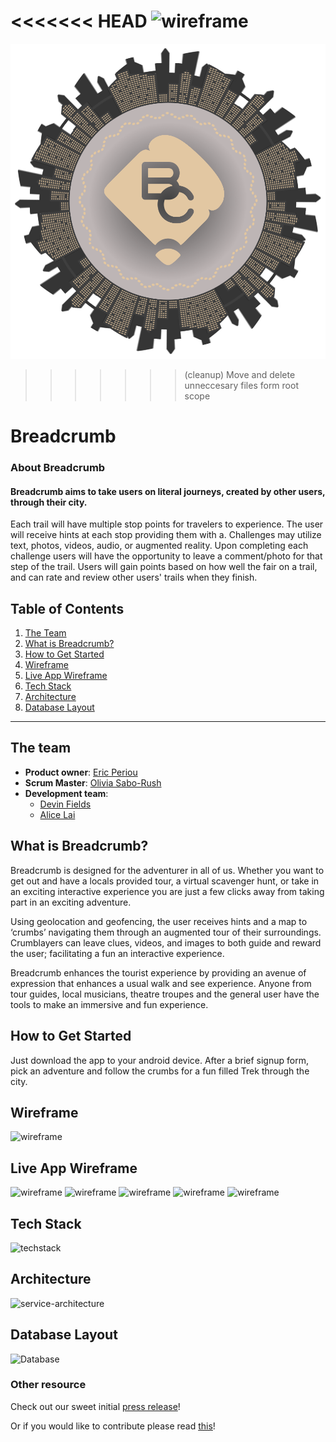 <<<<<<< HEAD
![wireframe](assets/logo.png)
=======
![wireframe](www/img/logo.png)
>>>>>>> (cleanup) Move and delete  unneccesary files form root scope
# Breadcrumb

### About Breadcrumb

#### Breadcrumb aims to take users on literal journeys, created by other users, through their city.

Each trail will have multiple stop points for travelers to experience. The user will receive hints at each stop providing them with a. Challenges may utilize text, photos, videos, audio, or augmented reality. Upon completing each challenge users will have the opportunity to leave a comment/photo for that step of the trail. Users will gain points based on how well the fair on a trail, and can rate and review other users' trails when they finish.

## Table of Contents

1. [The Team](#The-team)
2. [What is Breadcrumb? ](#What-is-Breadcrumb?)
3. [How to Get Started](#How-to-Get-Started)
4. [Wireframe](#Wireframe)
5. [Live App Wireframe](#Live-App-Wireframe)
6. [Tech Stack](#Tech-Stack)
7. [Architecture](#Architecture)
8. [Database Layout](#Database-Layout)

----
## The team ##

- **Product owner**: [Eric Periou](https://github.com/eperiou/)
- **Scrum Master**: [Olivia Sabo-Rush](https://github.com/livrush/)
- **Development team**:
  - [Devin Fields](https://github.com/defields923/)
  - [Alice Lai](https://github.com/aplai168/)

## What is Breadcrumb? ##

Breadcrumb is designed for the adventurer in all of us. Whether you want to get out and have a locals provided tour, a virtual scavenger hunt, or take in an exciting interactive experience you are just a few clicks away from taking part in an exciting adventure.

Using geolocation and geofencing, the user receives hints and a map to ‘crumbs’ navigating them through an augmented tour of their surroundings. Crumblayers can leave clues, videos, and images to both guide and reward the user; facilitating a fun an interactive experience.

Breadcrumb enhances the tourist experience by providing an avenue of expression that enhances a usual walk and see experience. Anyone from tour guides, local musicians, theatre troupes and the general user have the tools to make an immersive and fun experience.

## How to Get Started ##

Just download the app to your android device. After a brief signup form, pick an adventure and follow the crumbs for a fun filled Trek through the city.

## Wireframe ##
![wireframe](assets/wireframe.png)

## Live App Wireframe ##
![wireframe](assets/Flow1.png)
![wireframe](assets/Flow2.png)
![wireframe](assets/Flow3.png)
![wireframe](assets/Flow4.png)
![wireframe](assets/Flow5.png)

## Tech Stack ##
![techstack](assets/techstack.png)

## Architecture ##
![service-architecture](assets/servicearchitecture.png)

## Database Layout ##
![Database](assets/database.png)

### Other resource ###

Check out our sweet initial [press release](PRESS-RELEASE.md)!

Or if you would like to contribute please read [this](CONTRIBUTING.md)!
